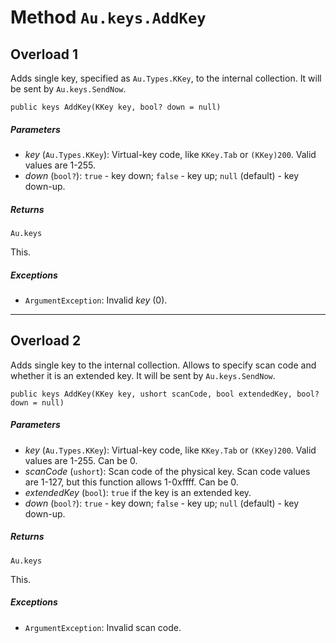 # Method `Au.keys.AddKey`

## Overload 1

Adds single key, specified as `Au.Types.KKey`, to the internal collection. It will be sent by `Au.keys.SendNow`.

```
public keys AddKey(KKey key, bool? down = null)
```

##### Parameters

- *key*  (`Au.Types.KKey`):
    Virtual-key code, like `KKey.Tab` or `(KKey)200`. Valid values are 1-255.
- *down*  (`bool?`):
    `true` - key down; `false` - key up; `null` (default) - key down-up.

##### Returns

`Au.keys`

This.

##### Exceptions

- `ArgumentException`:
    Invalid *key* (0).

* * *

## Overload 2

Adds single key to the internal collection. Allows to specify scan code and whether it is an extended key. It will be sent by `Au.keys.SendNow`.

```
public keys AddKey(KKey key, ushort scanCode, bool extendedKey, bool? down = null)
```

##### Parameters

- *key*  (`Au.Types.KKey`):
    Virtual-key code, like `KKey.Tab` or `(KKey)200`. Valid values are 1-255. Can be 0.
- *scanCode*  (`ushort`):
    Scan code of the physical key. Scan code values are 1-127, but this function allows 1-0xffff. Can be 0.
- *extendedKey*  (`bool`):
    `true` if the key is an extended key.
- *down*  (`bool?`):
    `true` - key down; `false` - key up; `null` (default) - key down-up.

##### Returns

`Au.keys`

This.

##### Exceptions

- `ArgumentException`:
    Invalid scan code.